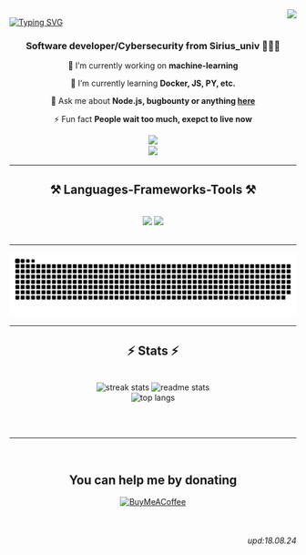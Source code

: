 <img align="right" src="https://visitor-badge.laobi.icu/badge?page_id=notoremember.notoremember" />

<a href="https://git.io/typing-svg"><img src="https://readme-typing-svg.herokuapp.com?font=Righteous&weight=350&size=32&duration=3000&pause=1000&color=000196C4&vCenter=true&multiline=true&width=800&height=180&separator=%3C&lines=Kaizen+%E2%80%A2+%E6%94%B9%E5%96%84%3C(n.)+philosophy+of+continuos+improvement;%3Cbecoming+one+percent+better+everyday" alt="Typing SVG" /></a>


<h3 align="center">Software developer/Cybersecurity from Sirius_univ 🔭🇨🇦</h3>

<div align="center">
 
 🔭 I’m currently working on **machine-learning**
 
 🌱 I’m currently learning **Docker, JS, PY, etc.**

💬 Ask me about **Node.js, bugbounty or anything [here](https://github.com/notoremember/notoremember/issues)**

⚡ Fun fact **People wait too much, exepct to live now**

 </div>
 
<div align="center">
  <a href="https://notoremember.github.io" target="_blank">
     <img src="https://img.shields.io/badge/Portfolio-FF5722?style=for-the-badge&logo=todoist&logoColor=white" target="_blank" /> <!-- sqlite, safari, google-chrome are other good icon options -->
  </a>
</div>
<div align="center"> 
  <a href="mailto:ryazapovdan@yandex.ru">
    <img src="https://img.shields.io/badge/Gmail-333333?style=for-the-badge&logo=gmail&logoColor=red" />
  </a>
<div/>

 <hr/>

<h2 align="center">⚒️ Languages-Frameworks-Tools ⚒️</h2>
<br/>
<div align="center">
    <img src="https://skillicons.dev/icons?i=rhtml,css,vscode,github,figma,git" />
    <img src="https://skillicons.dev/icons?i=nodejs,python,javascript,java," /><br>
</div>

<br/>
<hr/>


<picture>
  <source
    media="(prefers-color-scheme: dark)"
    srcset="https://raw.githubusercontent.com/platane/snk/output/github-contribution-grid-snake-dark.svg"
  />
  <source
    media="(prefers-color-scheme: light)"
    srcset="https://raw.githubusercontent.com/platane/snk/output/github-contribution-grid-snake.svg"
  />
  <img
    alt="github contribution grid snake animation"
    src="https://raw.githubusercontent.com/platane/snk/output/github-contribution-grid-snake.svg"
  />
</picture>

<hr/>

<h2 align="center">⚡ Stats ⚡</h2>
<br>
<div align=center>
  <img width=390 src="https://github-readme-streak-stats-salesp07.vercel.app/?user=salesp07&count_private=true&theme=react&border_radius=10" alt="streak stats"/>
  <img width=390 src="https://github-readme-stats.vercel.app/api?username=notoremember&count_private=true&show_icons=true&theme=react&rank_icon=github&border_radius=10" alt="readme stats" />
  <br/>
  <img width=325 align="center" src="https://github-readme-stats.vercel.app/api/top-langs/?username=notoremember&hide=HTML&langs_count=8&layout=compact&theme=react&border_radius=10&size_weight=0.5&count_weight=0.5&exclude_repo=github-readme-stats" alt="top langs" />
</div>

<br/><br/>

<hr/>
<br/>

## You can help me by donating
[![BuyMeACoffee](https://img.shields.io/badge/Buy%20Me%20a%20Coffee-ffdd00?style=for-the-badge&logo=buy-me-a-coffee&logoColor=black)](https://buymeacoffee.com/notoremember) 

<br/>



 <h6 align="right">upd:18.08.24</h6>
